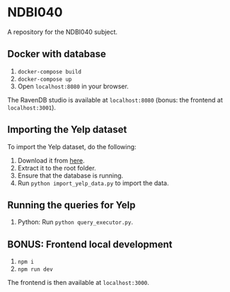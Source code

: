 # NDBI040

A repository for the NDBI040 subject.

## Docker with database

1. `docker-compose build`
2. `docker-compose up`
3. Open `localhost:8080` in your browser.

The RavenDB studio is available at `localhost:8080` (bonus: the frontend at `localhost:3001`).

## Importing the Yelp dataset

To import the Yelp dataset, do the following:
1. Download it from [here](https://www.kaggle.com/datasets/yelp-dataset/yelp-dataset).
2. Extract it to the root folder.
3. Ensure that the database is running.
4. Run `python import_yelp_data.py` to import the data.

## Running the queries for Yelp

1. Python: Run `python query_executor.py`.

## BONUS: Frontend local development

1. `npm i`
2. `npm run dev`

The frontend is then available at `localhost:3000`.
